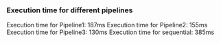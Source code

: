 ### Execution time for different pipelines

Execution time for Pipeline1:  187ms
Execution time for Pipeline2:  155ms
Execution time for Pipeline3:  130ms
Execution time for sequential: 385ms
